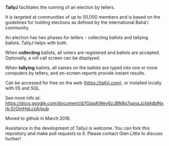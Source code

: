 **TallyJ** facilitates the running of an election by tellers. 

It is targeted at communities of up to 50,000 members and is based on the guidelines
for holding elections as defined by the international Bahá'í community.

An election has two phases for tellers - collecting ballots and tallying
ballots. TallyJ helps with both. 

When **collecting** ballots, all voters are registered and ballots are accepted. 
Optionally, a roll call screen can be displayed.

When **tallying** ballots, all names on the ballots are typed 
into one or more computers by tellers, and on-screen reports provide instant results.

Can be accessed for free on the web (https://tallyj.com), or installed locally with IIS and SQL.

See more info at: https://docs.google.com/document/d/1GiapKWev6zJBN8q7upssJcId4dblNxrk-ErOmHgLczA/pub

Moved to github in March 2016.

Assistance in the development of TallyJ is welcome. You can fork this repository and make 
pull requests to it. Please contact Glen Little to discuss further!